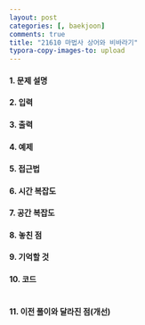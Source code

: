 ```yaml
---
layout: post
categories: [, baekjoon]
comments: true
title: "21610 마법사 상어와 비바라기"
typora-copy-images-to: upload
---
```


#### 1. 문제 설명



#### 2. 입력



#### 3. 출력



#### 4. 예제



#### 5. 접근법



#### 6. 시간 복잡도 



#### 7. 공간 복잡도



#### 8. 놓친 점



#### 9. 기억할 것



#### 10. 코드

```c++

```

#### 11. 이전 풀이와 달라진 점(개선)

